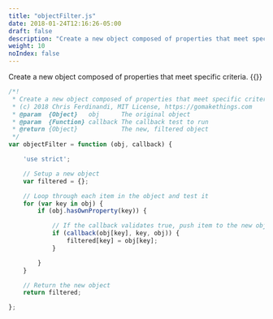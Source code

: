 ```yaml
---
title: "objectFilter.js"
date: 2018-01-24T12:16:26-05:00
draft: false
description: "Create a new object composed of properties that meet specific criteria."
weight: 10
noIndex: false
---
```


Create a new object composed of properties that meet specific criteria. {{<learn-how url="https://codepen.io/cferdinandi/pen/mQYbKG?editors=0001">}}

```js
/*!
 * Create a new object composed of properties that meet specific criteria
 * (c) 2018 Chris Ferdinandi, MIT License, https://gomakethings.com
 * @param  {Object}   obj      The original object
 * @param  {Function} callback The callback test to run
 * @return {Object}            The new, filtered object
 */
var objectFilter = function (obj, callback) {

	'use strict';

	// Setup a new object
	var filtered = {};

	// Loop through each item in the object and test it
	for (var key in obj) {
		if (obj.hasOwnProperty(key)) {

			// If the callback validates true, push item to the new object
			if (callback(obj[key], key, obj)) {
				filtered[key] = obj[key];
			}

		}
	}

	// Return the new object
	return filtered;

};
```
